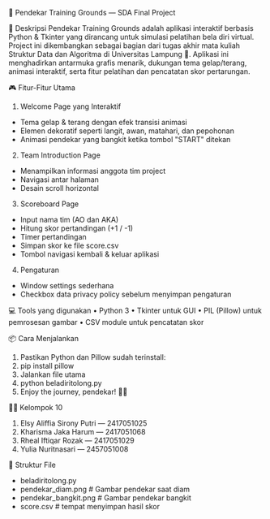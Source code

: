🥋 Pendekar Training Grounds — SDA Final Project

📌 Deskripsi
Pendekar Training Grounds adalah aplikasi interaktif berbasis Python & Tkinter yang dirancang untuk simulasi pelatihan bela diri virtual. Project ini dikembangkan sebagai bagian dari tugas akhir mata kuliah Struktur Data dan Algoritma di Universitas Lampung 🏫.
Aplikasi ini menghadirkan antarmuka grafis menarik, dukungan tema gelap/terang, animasi interaktif, serta fitur pelatihan dan pencatatan skor pertarungan.

🎮 Fitur-Fitur Utama
1.	Welcome Page yang Interaktif
   - Tema gelap & terang dengan efek transisi animasi
   - Elemen dekoratif seperti langit, awan, matahari, dan pepohonan
   - Animasi pendekar yang bangkit ketika tombol "START" ditekan
2. Team Introduction Page
  -	Menampilkan informasi anggota tim project
  -	Navigasi antar halaman
  - Desain scroll horizontal
3. Scoreboard Page
  -	Input nama tim (AO dan AKA)
  -	Hitung skor pertandingan (+1 / -1)
  -	Timer pertandingan
  -	Simpan skor ke file score.csv
  -	Tombol navigasi kembali & keluar aplikasi
4. Pengaturan
-	Window settings sederhana
-	Checkbox data privacy policy sebelum menyimpan pengaturan

💻 Tools yang digunakan
•	Python 3
•	Tkinter untuk GUI
•	PIL (Pillow) untuk pemrosesan gambar
•	CSV module untuk pencatatan skor

📦 Cara Menjalankan
1.	Pastikan Python dan Pillow sudah terinstall:
2.	pip install pillow
3.	Jalankan file utama
4.	python beladiritolong.py
5.	Enjoy the journey, pendekar! 🥷✨

🧑‍💻 Kelompok 10
1. Elsy Aliffia Sirony Putri — 2417051025
2.	Kharisma Jaka Harum — 2417051068
3.	Rheal Iftiqar Rozak — 2417051029
4.	Yulia Nuritnasari — 2457051008 

📁 Struktur File
- beladiritolong.py       
- pendekar_diam.png       # Gambar pendekar saat diam
- pendekar_bangkit.png    # Gambar pendekar bangkit
- score.csv               # tempat menyimpan hasil skor

